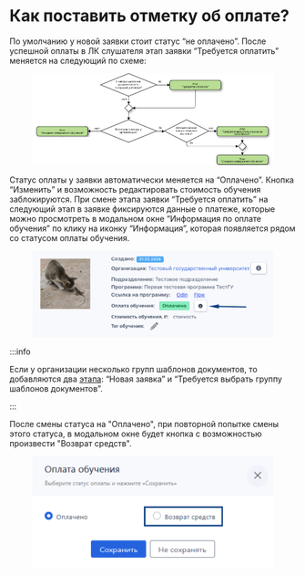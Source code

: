 # Как поставить отметку об оплате?

По умолчанию у новой заявки стоит статус “не оплачено”. После успешной оплаты в ЛК слушателя этап заявки “Требуется оплатить” меняется на следующий по схеме:

&#x20;

<figure><img src="../.gitbook/assets/image (37).png" alt=""><figcaption></figcaption></figure>

Статус оплаты у заявки автоматически меняется на “Оплачено”. Кнопка “Изменить” и возможность редактировать стоимость обучения заблокируются. При смене этапа заявки “Требуется оплатить” на следующий этап в заявке фиксируются данные о платеже, которые можно просмотреть в модальном окне “Информация по оплате обучения” по клику на иконку “Информация”, которая появляется рядом со статусом оплаты обучения.

<figure><img src="../.gitbook/assets/image (38).png" alt=""><figcaption></figcaption></figure>

:::info

Если у организации несколько групп шаблонов документов, то добавляются два [этапа](../slushateli/zayavki/etapy-raboty-s-zayavkoi.md): “Новая заявка” и “Требуется выбрать группу шаблонов документов”.

:::

После смены статуса на "Оплачено", при повторной попытке смены этого статуса, в модальном окне будет кнопка с возможностью произвести "Возврат средств".

<figure><img src="../.gitbook/assets/image (159).png" alt=""><figcaption></figcaption></figure>
